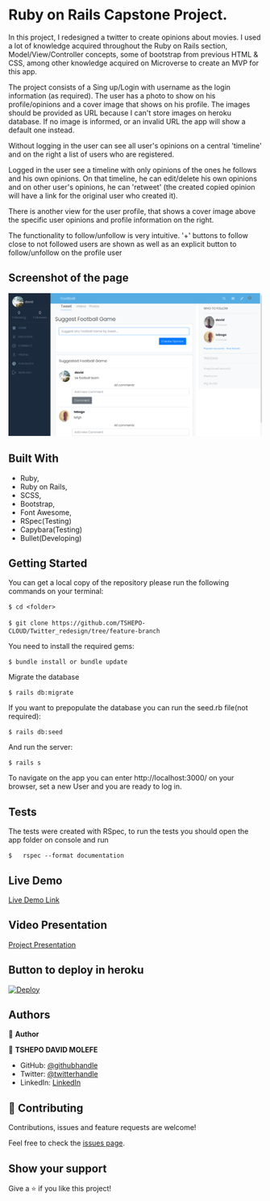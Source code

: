 # Ruby on Rails Capstone Project.

In this project, I redesigned a twitter to create opinions about movies. I used a lot of knowledge acquired throughout the Ruby on Rails section, Model/View/Controller concepts, some of bootstrap from previous HTML & CSS, among other knowledge acquired on Microverse to create an MVP for this app.

The project consists of a Sing up/Login with username as the login information (as required). The user has a photo to show on his profile/opinions and a cover image that shows on his profile. The images should be provided as URL because I can't store images on heroku database. If no image is informed, or an invalid URL the app will show a default one instead.

Without logging in the user can see all user's opinions on a central 'timeline' and on the right a list of users who are registered. 

Logged in the user see a timeline with only opinions of the ones he follows and his own opinions. On that timeline, he can edit/delete his own opinions and on other user's opinions, he can 'retweet' (the created copied opinion will have a link for the original user who created it).

There is another view for the user profile, that shows a cover image above the specific user opinions and profile information on the right.

The functionality to follow/unfollow is very intuitive. '+' buttons to follow close to not followed users are shown as well as an explicit button to follow/unfollow on the profile user


## Screenshot of the page
![Screenshot Profile Page](./app/assets/images/frontpage.png)

## Built With

   - Ruby,
   - Ruby on Rails,
   - SCSS,
   - Bootstrap,
   - Font Awesome,
   - RSpec(Testing)
   - Capybara(Testing)
   - Bullet(Developing)

## Getting Started

You can get a local copy of the repository please run the following commands on your terminal:

```
$ cd <folder>

$ git clone https://github.com/TSHEPO-CLOUD/Twitter_redesign/tree/feature-branch
```

You need to install the required gems:

```
$ bundle install or bundle update
```

Migrate the database

```
$ rails db:migrate
```

If you want to prepopulate the database you can run the seed.rb file(not required):

```
$ rails db:seed
```

And run the server:

```
$ rails s
```


To navigate on the app you can enter http://localhost:3000/ on your browser, set a new User and you are ready to log in.

## Tests

The tests were created with RSpec, to run the tests you should open the app folder on console and run 
 
```
$   rspec --format documentation
```
## Live Demo

[Live Demo Link](https://mysterious-falls-70338.herokuapp.com/)

## Video Presentation

[Project Presentation]()

## Button to deploy in heroku 

[![Deploy](https://www.herokucdn.com/deploy/button.svg)](https://heroku.com/deploy)


## Authors

👤 **Author**

👤 **TSHEPO DAVID MOLEFE**

- GitHub: [@githubhandle](https://github.com/TSHEPO-CLOUD)
- Twitter: [@twitterhandle](https://twitter.com/tshepomolefem)
- LinkedIn: [LinkedIn](https://www.linkedin.com/in/tshepo-molefe-8153313b)


## 🤝 Contributing

Contributions, issues and feature requests are welcome!

Feel free to check the [issues page](issues/).

## Show your support

Give a ⭐️ if you like this project!
